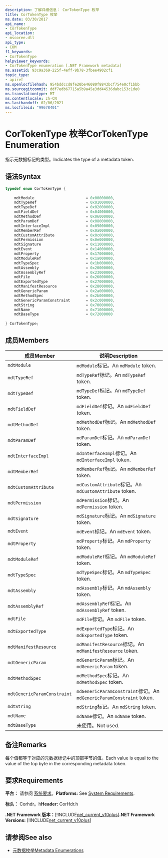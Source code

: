 ```yaml
---
description: 了解详细信息： CorTokenType 枚举
title: CorTokenType 枚举
ms.date: 03/30/2017
api_name:
- CorTokenType
api_location:
- mscoree.dll
api_type:
- COM
f1_keywords:
- CorTokenType
helpviewer_keywords:
- CorTokenType enumeration [.NET Framework metadata]
ms.assetid: 93c9a369-225f-4eff-9b78-3fbee4902cf1
topic_type:
- apiref
ms.openlocfilehash: 954bddccd8fe20be46080f8843bcf754e0cf1bbb
ms.sourcegitcommit: ddf7edb67715a5b9a45e3dd44536dabc153c1de0
ms.translationtype: MT
ms.contentlocale: zh-CN
ms.lasthandoff: 02/06/2021
ms.locfileid: "99678401"
---
```

# <a name="cortokentype-enumeration"></a><span data-ttu-id="ec906-103">CorTokenType 枚举</span><span class="sxs-lookup"><span data-stu-id="ec906-103">CorTokenType Enumeration</span></span>

<span data-ttu-id="ec906-104">指示元数据标记的类型。</span><span class="sxs-lookup"><span data-stu-id="ec906-104">Indicates the type of a metadata token.</span></span>  
  
## <a name="syntax"></a><span data-ttu-id="ec906-105">语法</span><span class="sxs-lookup"><span data-stu-id="ec906-105">Syntax</span></span>  
  
```cpp  
typedef enum CorTokenType {  
  
    mdtModule                       = 0x00000000,  
    mdtTypeRef                      = 0x01000000,  
    mdtTypeDef                      = 0x02000000,  
    mdtFieldDef                     = 0x04000000,  
    mdtMethodDef                    = 0x06000000,  
    mdtParamDef                     = 0x08000000,  
    mdtInterfaceImpl                = 0x09000000,  
    mdtMemberRef                    = 0x0a000000,  
    mdtCustomAttribute              = 0x0c000000,  
    mdtPermission                   = 0x0e000000,  
    mdtSignature                    = 0x11000000,  
    mdtEvent                        = 0x14000000,  
    mdtProperty                     = 0x17000000,  
    mdtModuleRef                    = 0x1a000000,  
    mdtTypeSpec                     = 0x1b000000,  
    mdtAssembly                     = 0x20000000,  
    mdtAssemblyRef                  = 0x23000000,  
    mdtFile                         = 0x26000000,  
    mdtExportedType                 = 0x27000000,  
    mdtManifestResource             = 0x28000000,  
    mdtGenericParam                 = 0x2a000000,  
    mdtMethodSpec                   = 0x2b000000,  
    mdtGenericParamConstraint       = 0x2c000000,  
    mdtString                       = 0x70000000,  
    mdtName                         = 0x71000000,  
    mdtBaseType                     = 0x72000000  
  
} CorTokenType;  
```  
  
## <a name="members"></a><span data-ttu-id="ec906-106">成员</span><span class="sxs-lookup"><span data-stu-id="ec906-106">Members</span></span>  
  
|<span data-ttu-id="ec906-107">成员</span><span class="sxs-lookup"><span data-stu-id="ec906-107">Member</span></span>|<span data-ttu-id="ec906-108">说明</span><span class="sxs-lookup"><span data-stu-id="ec906-108">Description</span></span>|  
|------------|-----------------|  
|`mdtModule`|<span data-ttu-id="ec906-109">`mdModule`标记。</span><span class="sxs-lookup"><span data-stu-id="ec906-109">An `mdModule` token.</span></span>|  
|`mdtTypeRef`|<span data-ttu-id="ec906-110">`mdTypeRef`标记。</span><span class="sxs-lookup"><span data-stu-id="ec906-110">An `mdTypeRef` token.</span></span>|  
|`mdtTypeDef`|<span data-ttu-id="ec906-111">`mdTypeDef`标记。</span><span class="sxs-lookup"><span data-stu-id="ec906-111">An `mdTypeDef` token.</span></span>|  
|`mdtFieldDef`|<span data-ttu-id="ec906-112">`mdFieldDef`标记。</span><span class="sxs-lookup"><span data-stu-id="ec906-112">An `mdFieldDef` token.</span></span>|  
|`mdtMethodDef`|<span data-ttu-id="ec906-113">`mdMethodDef`标记。</span><span class="sxs-lookup"><span data-stu-id="ec906-113">An `mdMethodDef` token.</span></span>|  
|`mdtParamDef`|<span data-ttu-id="ec906-114">`mdParamDef`标记。</span><span class="sxs-lookup"><span data-stu-id="ec906-114">An `mdParamDef` token.</span></span>|  
|`mdtInterfaceImpl`|<span data-ttu-id="ec906-115">`mdInterfaceImpl`标记。</span><span class="sxs-lookup"><span data-stu-id="ec906-115">An `mdInterfaceImpl` token.</span></span>|  
|`mdtMemberRef`|<span data-ttu-id="ec906-116">`mdMemberRef`标记。</span><span class="sxs-lookup"><span data-stu-id="ec906-116">An `mdMemberRef` token.</span></span>|  
|`mdtCustomAttribute`|<span data-ttu-id="ec906-117">`mdCustomAttribute`标记。</span><span class="sxs-lookup"><span data-stu-id="ec906-117">An `mdCustomAttribute` token.</span></span>|  
|`mdtPermission`|<span data-ttu-id="ec906-118">`mdPermission`标记。</span><span class="sxs-lookup"><span data-stu-id="ec906-118">An `mdPermission` token.</span></span>|  
|`mdtSignature`|<span data-ttu-id="ec906-119">`mdSignature`标记。</span><span class="sxs-lookup"><span data-stu-id="ec906-119">An `mdSignature` token.</span></span>|  
|`mdtEvent`|<span data-ttu-id="ec906-120">`mdEvent`标记。</span><span class="sxs-lookup"><span data-stu-id="ec906-120">An `mdEvent` token.</span></span>|  
|`mdtProperty`|<span data-ttu-id="ec906-121">`mdProperty`标记。</span><span class="sxs-lookup"><span data-stu-id="ec906-121">An `mdProperty` token.</span></span>|  
|`mdtModuleRef`|<span data-ttu-id="ec906-122">`mdModuleRef`标记。</span><span class="sxs-lookup"><span data-stu-id="ec906-122">An `mdModuleRef` token.</span></span>|  
|`mdtTypeSpec`|<span data-ttu-id="ec906-123">`mdTypeSpec`标记。</span><span class="sxs-lookup"><span data-stu-id="ec906-123">An `mdTypeSpec` token.</span></span>|  
|`mdtAssembly`|<span data-ttu-id="ec906-124">`mdAssembly`标记。</span><span class="sxs-lookup"><span data-stu-id="ec906-124">An `mdAssembly` token.</span></span>|  
|`mdtAssemblyRef`|<span data-ttu-id="ec906-125">`mdAssemblyRef`标记。</span><span class="sxs-lookup"><span data-stu-id="ec906-125">An `mdAssemblyRef` token.</span></span>|  
|`mdtFile`|<span data-ttu-id="ec906-126">`mdFile`标记。</span><span class="sxs-lookup"><span data-stu-id="ec906-126">An `mdFile` token.</span></span>|  
|`mdtExportedType`|<span data-ttu-id="ec906-127">`mdExportedType`标记。</span><span class="sxs-lookup"><span data-stu-id="ec906-127">An `mdExportedType` token.</span></span>|  
|`mdtManifestResource`|<span data-ttu-id="ec906-128">`mdManifestResource`标记。</span><span class="sxs-lookup"><span data-stu-id="ec906-128">An `mdManifestResource` token.</span></span>|  
|`mdtGenericParam`|<span data-ttu-id="ec906-129">`mdGenericParam`标记。</span><span class="sxs-lookup"><span data-stu-id="ec906-129">An `mdGenericParam` token.</span></span>|  
|`mdtMethodSpec`|<span data-ttu-id="ec906-130">`mdMethodSpec`标记。</span><span class="sxs-lookup"><span data-stu-id="ec906-130">An `mdMethodSpec` token.</span></span>|  
|`mdtGenericParamConstraint`|<span data-ttu-id="ec906-131">`mdGenericParamConstraint`标记。</span><span class="sxs-lookup"><span data-stu-id="ec906-131">An `mdGenericParamConstraint` token.</span></span>|  
|`mdtString`|<span data-ttu-id="ec906-132">`mdString`标记。</span><span class="sxs-lookup"><span data-stu-id="ec906-132">An `mdString` token.</span></span>|  
|`mdtName`|<span data-ttu-id="ec906-133">`mdName`标记。</span><span class="sxs-lookup"><span data-stu-id="ec906-133">An `mdName` token.</span></span>|  
|`mdtBaseType`|<span data-ttu-id="ec906-134">未使用。</span><span class="sxs-lookup"><span data-stu-id="ec906-134">Not used.</span></span>|  
  
## <a name="remarks"></a><span data-ttu-id="ec906-135">备注</span><span class="sxs-lookup"><span data-stu-id="ec906-135">Remarks</span></span>  

 <span data-ttu-id="ec906-136">每个值都等于对应的元数据标记中的顶部字节的值。</span><span class="sxs-lookup"><span data-stu-id="ec906-136">Each value is equal to the value of the top byte in the corresponding metadata token.</span></span>  
  
## <a name="requirements"></a><span data-ttu-id="ec906-137">要求</span><span class="sxs-lookup"><span data-stu-id="ec906-137">Requirements</span></span>  

 <span data-ttu-id="ec906-138">**平台：** 请参阅 [系统要求](../../get-started/system-requirements.md)。</span><span class="sxs-lookup"><span data-stu-id="ec906-138">**Platforms:** See [System Requirements](../../get-started/system-requirements.md).</span></span>  
  
 <span data-ttu-id="ec906-139">**标头：** Corhdr。h</span><span class="sxs-lookup"><span data-stu-id="ec906-139">**Header:** CorHdr.h</span></span>  
  
 <span data-ttu-id="ec906-140">**.NET Framework 版本：**[!INCLUDE[net_current_v10plus](../../../../includes/net-current-v10plus-md.md)]</span><span class="sxs-lookup"><span data-stu-id="ec906-140">**.NET Framework Versions:** [!INCLUDE[net_current_v10plus](../../../../includes/net-current-v10plus-md.md)]</span></span>  
  
## <a name="see-also"></a><span data-ttu-id="ec906-141">请参阅</span><span class="sxs-lookup"><span data-stu-id="ec906-141">See also</span></span>

- [<span data-ttu-id="ec906-142">元数据枚举</span><span class="sxs-lookup"><span data-stu-id="ec906-142">Metadata Enumerations</span></span>](metadata-enumerations.md)
